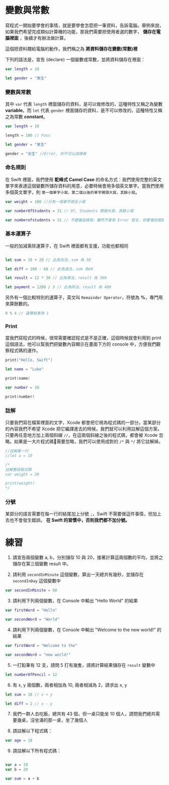 # 變數與常數

寫程式一開始要學會的事情，就是要學會怎麼把一筆資料，告訴電腦。舉例來說，如果我們希望完成類似計算機的功能，那我們需要把使用者選的數字， **儲存在電腦裡面** ，後續才有辦法做計算。

這個把資料餵給電腦的動作，我們稱之為 **將資料儲存在變數(常數)裡**

下列的語法是，宣告 (declare) 一個變數或常數，並將資料儲存在裡面：

```swift
var length = 10

let gender = "男生"
```

### 變數與常數
其中 `var` 代表 `length` 裡面儲存的資料，是可以做修改的，這種特性又稱之為變數 **variable**。而 `let` 代表 `gender` 裡面儲存的資料，是不可以修改的，這種特性又稱之為常數 **constant**。

```swift
var length = 10

length = 100 // Pass

let gender = "男生"

gender = "女生" //Error, 你不可以這樣做
```

### 命名規則

在 Swift 裡面，我們使用 **駝峰式 Camel Case** 的命名方式：我們使用完整的英文單字來表達這個變數所儲存資料的用意，必要時候會用多個英文單字。當我們使用多個英文單字，則 `第一個單字小寫，第二個以後的單字開頭大寫，其餘小寫`。

```swift
var weight = 100 //只有一個單字就全小寫

var numberOfStudents = 31 // Of, Students 開頭大寫，其餘小寫

var numberofstudents = 31 // 不建議這樣寫，雖然不會有 Error 發生，但會增加閱讀難度。
```

### 基本運算子

一般的加減乘除運算子，在 Swift 裡面都有支援，功能也都相同

```swift

let sum = 10 + 20 // 此為加法，sum 為 30

let diff = 100 - 60 // 此為減法，sum 為40

let result = 12 * 30 // 此為乘法，result 為 360

let payment = 1200 / 3 // 此為除法，result 為 400

```

另外有一個比較特別的運算子，英文叫 `Remainder Operator`，符號為 **%**，專門用來算餘數的。

```swift
9 % 4 // 運算結果為 1
```

### Print
當我們寫程式的時候，很常需要確認程式是不是正確，這個時候就會利用到 print 這個語法，他可以幫我們把變數內容顯示在畫面下方的 console 中，方便我們觀察程式碼的運作。

```swift
print("Hello, Swift")

let name = "Luke"

print(name)

var number = 10

print(number)
```

### 註解

只要我們寫在檔案裡面的文字，Xcode 都會把它視為程式碼的一部分。當某部分的內容我們不希望 Xcode 把它編譯進去的時候，我們就可以利用註解這個方案。只要再任意地方加上兩個斜線 `//`，在這兩個斜線之後的程式碼，都會被 Xcode 忽略。如果是一大片程式碼需要忽略，我們可以使用成對的 `/*` 與 `*/` 將它註解掉。

```swift
//註解單一行
//let a = 10

/*
註解整段程式碼
var weight = 20

print(weight)
*/
```

### 分號

某部分的語言需要在每一行的結尾加上分號 `;`，Swift 不需要做這件事情，但加上去也不會發生錯誤。 **在 Swift 的習慣中，否則我們都不加分號。**

# 練習

1. 請宣告兩個變數 a, b，分別儲存 10 與 20，接著計算這兩個數的平均，並將之儲存在第三個變數 result 中。

2. 請利用 `secondInMinute` 這個變數，算出一天總共有幾秒，並儲存在 `secondInDay` 這個變數中

```swift
var secondInMinite = 60
```

3. 請利用下列兩個變數，在 Console 中輸出 "Hello World" 的結果

```swift
var firstWord = "Hello"

var secondWord = "World"
```

4. 請利用下列兩個變數，在 Console 中輸出 "Welcome to the new world!" 的結果

```swift
var firstWord = "Welcome to the"

var secondWord = "new world!"
```

5. 一打鉛筆有 12 支，請問 5 打有幾隻，請將計算結果儲存在 `result` 變數中

```swift
let numberOfPencil = 12
```

6. 有 x, y 兩個數，兩者相加為 10, 兩者相減為 2，請求出 x, y

```swift
let sum = 10 // x + y

let diff = 2 // x - y
```

7. 我們一群人去吃飯，總共有 43 個，但一桌只能坐 10 個人，請問我們總共需要幾桌，沒坐滿的那一桌，坐了幾個人

8. 請註解以下程式碼：

```swift
var age = 18
```

9. 請註解以下所有程式碼：

```swift

var a = 10
var b = 20

var sum = a + b

``` 

